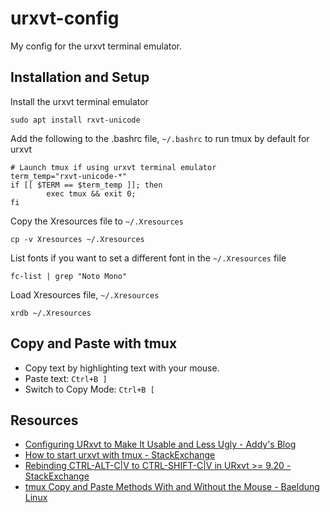 # urxvt-config
My config for the urxvt terminal emulator.

## Installation and Setup 
Install the urxvt terminal emulator
```
sudo apt install rxvt-unicode
```

Add the following to the .bashrc file, `~/.bashrc` to run tmux by default for urxvt
```
# Launch tmux if using urxvt terminal emulator
term_temp="rxvt-unicode-*"
if [[ $TERM == $term_temp ]]; then
        exec tmux && exit 0;
fi
```

Copy the Xresources file to `~/.Xresources`
```
cp -v Xresources ~/.Xresources
```

List fonts if you want to set a different font in the `~/.Xresources` file
```
fc-list | grep "Noto Mono"
```

Load Xresources file, `~/.Xresources`
```
xrdb ~/.Xresources
```

## Copy and Paste with tmux
- Copy text by highlighting text with your mouse.
- Paste text: `Ctrl+B ]`
- Switch to Copy Mode: `Ctrl+B [`

## Resources
- [Configuring URxvt to Make It Usable and Less Ugly - Addy's Blog](https://addy-dclxvi.github.io/post/configuring-urxvt/)
- [How to start urxvt with tmux - StackExchange](https://superuser.com/questions/1519805/how-to-start-urxvt-with-tmux)
- [Rebinding CTRL-ALT-C|V to CTRL-SHIFT-C|V in URxvt >= 9.20 - StackExchange](https://unix.stackexchange.com/questions/294337/rebinding-ctrl-alt-cv-to-ctrl-shift-cv-in-urxvt-9-20)
- [tmux Copy and Paste Methods With and Without the Mouse - Baeldung Linux](https://www.baeldung.com/linux/tmux-copy-paste-keyboard-mouse)
